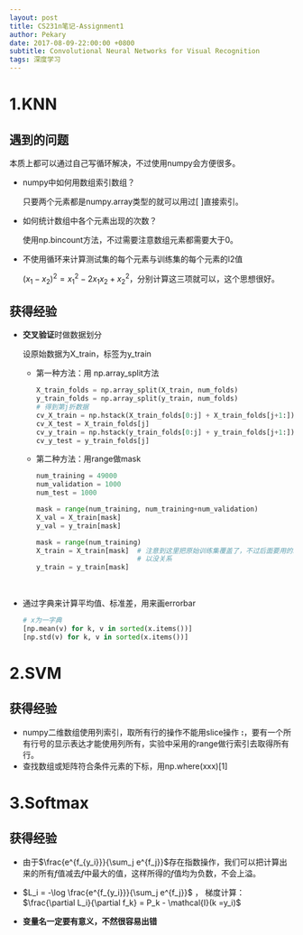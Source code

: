 ```yaml
---
layout: post
title: CS231n笔记-Assignment1
author: Pekary
date: 2017-08-09-22:00:00 +0800
subtitle: Convolutional Neural Networks for Visual Recognition
tags: 深度学习
---
```


# 1.KNN

## 遇到的问题

本质上都可以通过自己写循环解决，不过使用numpy会方便很多。

- numpy中如何用数组索引数组？

  只要两个元素都是numpy.array类型的就可以用过[ ]直接索引。

- 如何统计数组中各个元素出现的次数？

  使用np.bincount方法，不过需要注意数组元素都需要大于0。

- 不使用循环来计算测试集的每个元素与训练集的每个元素的l2值

  $(x_1 - x_2)^2 = x_1^2 - 2x_1x_2 + x_2^2$，分别计算这三项就可以，这个思想很好。

## 获得经验

- **交叉验证**时做数据划分

  设原始数据为X_train，标签为y_train

  - 第一种方法：用 np.array_split方法

    ```python
    X_train_folds = np.array_split(X_train, num_folds)
    y_train_folds = np.array_split(y_train, num_folds)
    # 得到第j折数据
    cv_X_train = np.hstack(X_train_folds[0:j] + X_train_folds[j+1:])
    cv_X_test = X_train_folds[j]
    cv_y_train = np.hstack(y_train_folds[0:j] + y_train_folds[j+1:])
    cv_y_test = y_train_folds[j]
    ```


  - 第二种方法：用range做mask

    ```python
    num_training = 49000
    num_validation = 1000
    num_test = 1000

    mask = range(num_training, num_training+num_validation)
    X_val = X_train[mask]
    y_val = y_train[mask]

    mask = range(num_training)
    X_train = X_train[mask]  # 注意到这里把原始训练集覆盖了，不过后面要用的就是现在的训练集，所
                             # 以没关系
    y_train = y_train[mask]
    ```

    ​

- 通过字典来计算平均值、标准差，用来画errorbar

  ```python
  # x为一字典
  [np.mean(v) for k, v in sorted(x.items())]
  [np.std(v) for k, v in sorted(x.items())]
  ```

# 2.SVM

## 获得经验

- numpy二维数组使用列索引，取所有行的操作不能用slice操作 **:**，要有一个所有行号的显示表达才能使用列所有，实验中采用的range做行索引去取得所有行。
- 查找数组或矩阵符合条件元素的下标，用np.where(xxx)[1]


# 3.Softmax

## 获得经验

- 由于$\frac{e^{f_{y_i}}}{\sum_j e^{f_j}}$存在指数操作，我们可以把计算出来的所有$f$值减去$f$中最大的值，这样所得的$f$值均为负数，不会上溢。

- $L_i = -\log \frac{e^{f_{y_i}}}{\sum_j e^{f_j}}$ ， 梯度计算：$\frac{\partial L_i}{\partial f_k} = P_k - \mathcal{I}(k =y_i)$

- **变量名一定要有意义，不然很容易出错**
